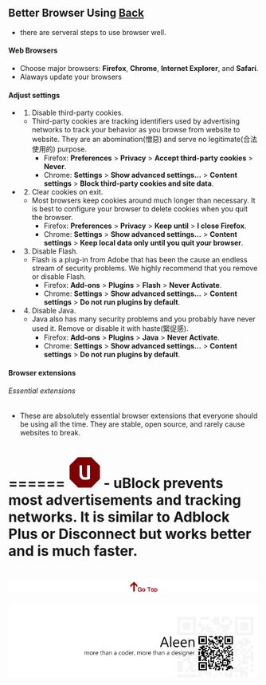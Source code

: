 ## Better Browser Using [Back](./qa.md)

- there are serveral steps to use browser well.

#### Web Browsers

- Choose major browsers: **Firefox**, **Chrome**, **Internet Explorer**, and **Safari**.
- Alaways update your browsers


#### Adjust settings

- 1. Disable third-party cookies.
	- Third-party cookies are tracking identifiers used by advertising networks to track your behavior as you browse from website to website. They are an abomination(憎惡) and serve no legitimate(合法使用的) purpose.
		- Firefox: **Preferences** > **Privacy** > **Accept third-party cookies** > **Never**.
		- Chrome: **Settings** > **Show advanced settings…** > **Content settings** > **Block third-party cookies and site data**.
- 2. Clear cookies on exit.
	- Most browsers keep cookies around much longer than necessary. It is best to configure your browser to delete cookies when you quit the browser.
		- Firefox: **Preferences** > **Privacy** > **Keep until** > **I close Firefox**.
		- Chrome: **Settings** > **Show advanced settings…** > **Content settings** > **Keep local data only until you quit your browser**.
- 3. Disable Flash.
	- Flash is a plug-in from Adobe that has been the cause an endless stream of security problems. We highly recommend that you remove or disable Flash.
		- Firefox: **Add-ons** > **Plugins** > **Flash** > **Never Activate**.
		- Chrome: **Settings** > **Show advanced settings…** > **Content settings** > **Do not run plugins by default**.
- 4. Disable Java.
	- Java also has many security problems and you probably have never used it. Remove or disable it with haste(緊促感).
		- Firefox: **Add-ons** > **Plugins** > **Java** > **Never Activate**.
		- Chrome: **Settings** > **Show advanced settings…** > **Content settings** > **Do not run plugins by default**.

#### Browser extensions

###### Essential extensions

- These are absolutely essential browser extensions that everyone should be using all the time. They are stable, open source, and rarely cause websites to break.

======
<img src="./better_browser_icon1.png"> - uBlock prevents most advertisements and tracking networks. It is similar to Adblock Plus or Disconnect but works better and is much faster.
======

<a href="#" style="left:200px;"><img src="./../pic/gotop.png"></a>
=====
<a href="http://aleen42.github.io/" target="_blank" ><img src="./../pic/tail.gif"></a>
